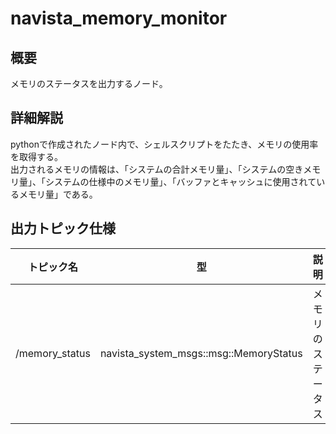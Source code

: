 # navista_memory_monitor

## 概要

メモリのステータスを出力するノード。

## 詳細解説

pythonで作成されたノード内で、シェルスクリプトをたたき、メモリの使用率を取得する。  
出力されるメモリの情報は、「システムの合計メモリ量」、「システムの空きメモリ量」、「システムの仕様中のメモリ量」、「バッファとキャッシュに使用されているメモリ量」である。

## 出力トピック仕様

| トピック名 | 型 | 説明 |
| --- | --- | --- |
| /memory_status | navista_system_msgs::msg::MemoryStatus | メモリのステータス |
